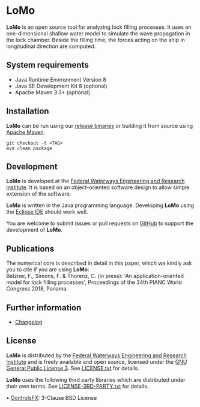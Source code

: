 # LoMo

**LoMo** is an open source tool for analyzing lock filling processes. It uses an 
one-dimensional shallow water model to simulate the wave propagation in the lock
chamber. Beside the filling time, the forces acting on the ship in longitudinal
direction are computed. 


## System requirements

* Java Runtime Environment Version 8 
* Java SE Development Kit 8 (optional)
* Apache Maven 3.3+ (optional)


## Installation

**LoMo** can be run using our [release binaries](https://github.com/baw-de/lomo/releases) or building it from source 
using [Apache Maven](https://maven.apache.org/).

```
git checkout -t <TAG>
mvn clean package
```


## Development

**LoMo** is developed at the [Federal Waterways Engineering and Research Institute](http://www.baw.de/).
It is based on an object-oriented software design to allow simple extension of 
the software. 

**LoMo** is written in the Java programming language. Developing **LoMo** using 
the [Eclipse IDE](http://www.eclipse.org/) should work well.

You are welcome to submit issues or pull requests on [GitHub](https://github.com/baw-de/lomo/) 
to support the development of **LoMo**.


## Publications

The numerical core is described in detail in this paper, which we kindly ask you to cite if you are using **LoMo**:  
Belzner, F., Simons, F. & Thorenz, C. (in press): 'An application-oriented model for lock filling processes',
Proceedings of the 34th PIANC World Congress 2018, Panama.


## Further information

* [Changelog](CHANGELOG.md)


## License 

**LoMo** is distributed by the [Federal Waterways Engineering and Research Institute](http://www.baw.de/) 
and is freely available and open source, licensed under the 
[GNU General Public License 3](https://www.gnu.org/licenses/gpl.html). 
See [LICENSE.txt](LICENSE.txt) for details.

**LoMo** uses the following third party libraries which are distributed under 
their own terms. See [LICENSE-3RD-PARTY.txt](LICENSE-3RD-PARTY.txt) for details.

• [ControlsFX](http://fxexperience.com/controlsfx): 3-Clause BSD License


